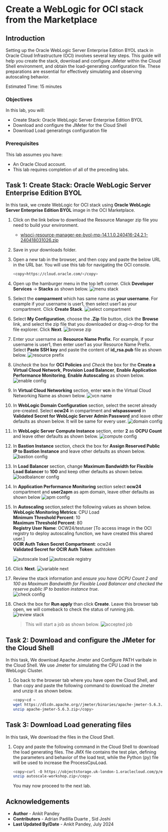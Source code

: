 # Create a WebLogic for OCI stack from the Marketplace

## Introduction

Setting up the Oracle WebLogic Server Enterprise Edition BYOL stack in Oracle Cloud Infrastructure (OCI) involves several key steps. This guide will help you create the stack, download and configure JMeter within the Cloud Shell environment, and obtain the load-generating configuration file. These preparations are essential for effectively simulating and observing autoscaling behavior.

Estimated Time: 15 minutes

### Objectives

In this lab, you will:
* Create Stack: Oracle WebLogic Server Enterprise Edition BYOL
* Download and configure the JMeter for the Cloud Shell
* Download Load generatings configuration file

### Prerequisites
This lab assumes you have:

* An Oracle Cloud account.
* This lab requires completion of all of the preceding labs.

## Task 1: Create Stack: Oracle WebLogic Server Enterprise Edition BYOL

In this task, we create WebLogic for OCI stack using **Oracle WebLogic Server Enterprise Edition BYOL** image in the OCI Marketplace.

1.  Click on the link below to download the Resource Manager zip file you need to build your environment.

    - [wlsoci-resource-manager-ee-byol-mp-14.1.1.0.240416-24.2.1-240418031026.zip](https://github.com/oracle-quickstart/oci-weblogic-server/releases/download/v24.2.1/wlsoci-resource-manager-ee-byol-mp-14.1.1.0.240416-24.2.1-240418031026.zip)

2.  Save in your downloads folder.

3. Open a new tab in the browser, and then copy and paste the below URL in the URL bar. You will use this tab for navigating the OCI console.
    ```bash
    <copy>https://cloud.oracle.com/</copy>
    ```

4. Open up the hamburger menu in the top left corner. Click **Developer Services** -> **Stacks** as shown below. 
    ![menu stack](images/menu-stack.png)
    
5. Select the **comparment** which has same name as **your username**. For example if your username is user1, then select user1 as your compartment. Click **Create Stack**.
    ![select compartment](images/select-compartment.png)

6. Select **My Configuration**, choose the **.Zip** file button, click the **Browse** link, and select the zip file that you downloaded or drag-n-drop for the file explorer. Click **Next**.
    ![browse zip](images/browse-zip.png)

7. Enter your username as **Resource Name Prefix**. For example, if your username is user1, then enter user1 as your Resource Name Prefix. Select **Paste SSH key** and paste the content of **id_rsa.pub** file as shown below. 
    ![resource prefix](images/resource-prefix.png)

8. *Uncheck* the box for **OCI Policies** and *Check* the box for the **Create a Virtual Cloud Network**, **Provision Load Balancer**, **Enable Application Performance Monitoring**, **Enable Autoscaling** as shown below.
    ![enable config](images/enable-config.png)
    

9. In **Virtual Cloud Networking** section, enter **vcn** in the Virtual Cloud Networking Name as shown below. 
    ![vcn name](images/vcn-name.png)
   

10. In **WebLogic Domain Configuration** section, select the secret already pre-created. Select **ocw24** in compartment and **wlspassword** in **Validated Secret for WebLogic Server Admin Password** and leave other defaults as shown below. It will be same for every user.
    ![domain config](images/domain-config.png)

11. In **WebLogic Server Compute Instance** section, enter **2** as **OCPU Count** and leave other defaults as shown below.
    ![compute config](images/compute-config.png)

12. In **Bastion Instance** section, check the box for **Assign Reserved Public IP to Bastion Instance** and leave other defaults as shown below.
    ![bastion config](images/bastion-config.png)

13. In **Load Balancer** section, change **Maximum Bandwidth for Flexible Load Balancer** to **100** and  keep other defaults as shown below.
    ![loadbalancer config](images/loadbalancer-config.png)

14. In **Application Performance Monitoring** section select **ocw24** compartment and **user2apm** as apm domain, leave other defaults as shown below 
    ![apm config](images/apm-config.png)

15. In **Autoscaling** section,select the following values as shown below. </br>
    **WebLogic Monitoring Metrics**:    CPU Load</br>
    **Minimum Threshold Percent**:      10</br>
    **Maximum Threshold Percent**:      80</br>
    **Registry User Name**:             OCW24/testuser [To access image in the OCI registry to deploy autoscaling function, we have created this shared user.]</br>
    **OCIR Auth Token Secret Compartment**: ocw24</br>
    **Validated Secret for OCIR Auth Token**:  authtoken </br>
    
    ![autoscale load](images/autoscale-load.png)
    ![autoscale registry](images/autoscale-registry.png)

16. Click **Next**.
    ![variable next](images/variable-next.png)

17. Review the stack information and *ensure you have OCPU Count 2 and 100 as Maximum Bandwidth for Flexible Load Balancer and checked the reserve public IP to bastion instance true*.  
    ![check config](images/check-config.png)
    

18. Check the box for **Run apply** than click **Create**. Leave this browser tab open, we will comeback to check the status of running job.
    ![review stack](images/review-stack.png)
    > This will start a job as shown below.
        ![accepted job](images/accepted-job.png)
        


## Task 2: Download and configure the JMeter for the Cloud Shell

In this task, We download Apache Jmeter and Configure PATH varibale in the Cloud Shell. We use Jmeter for simulating the CPU Load in the WebLogic Cluster.

1. Go back to the browser tab where you have open the Cloud Shell, and than copy and paste the following command to download the Jmeter and unzip it as shown below.
    ```bash
    <copy>cd ~
    wget https://dlcdn.apache.org//jmeter/binaries/apache-jmeter-5.6.3.zip
    unzip apache-jmeter-5.6.3.zip</copy>
    ```

## Task 3: Download Load generating files

In this task, We download the files in the Cloud Shell.

1. Copy and paste the following command in the Cloud Shell to download the load generating files. The JMX file contains the test plan, defining the parameters and behavior of the load test, while the Python (py) file will be used to increase the ProcessCpuLoad.

    ```bash
    <copy>curl -O https://objectstorage.uk-london-1.oraclecloud.com/p/efQcFhIIGIGAUeiBmC2KWJnmDS8a34GQkLaln4lSEIghkkZ0jyvgNqwIjrnBuj4b/n/lrv4zdykjqrj/b/ankit-bucket/o/autoscale-workshop.zip   
    unzip autoscale-workshop.zip</copy>
    ```

    You may now proceed to the next lab.

## Acknowledgements
* **Author** -  Ankit Pandey
* **Contributors** - Adrian Padilla Duarte , Sid Joshi
* **Last Updated By/Date** - Ankit Pandey, July 2024